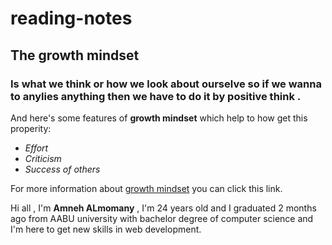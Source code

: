 # reading-notes

## The growth mindset

### Is what we think or how we look about ourselve so if we wanna to anylies anything then we have to do it by positive think .

And here's some features of **growth mindset** which help to how get this properity:

- _Effort_
- _Criticism_
- _Success of others_



For more information about [growth mindset](https://www.atlassian.com/blog/inside-atlassian/growth-mindset) you can click this link.

Hi all , I'm **Amneh ALmomany** , I'm 24 years old and I graduated 2 months ago from AABU university with bachelor degree of computer science and I'm here to get new skills in web development.
